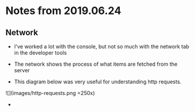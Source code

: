 # Notes from 2019.06.24 #

## Network ##

* I've worked a lot with the console, but not so much with the network tab in the developer tools

* The network shows the process of what items are fetched from the server

* This diagram below was very useful for understanding http requests.

![](images/http-requests.png =250x)


* 